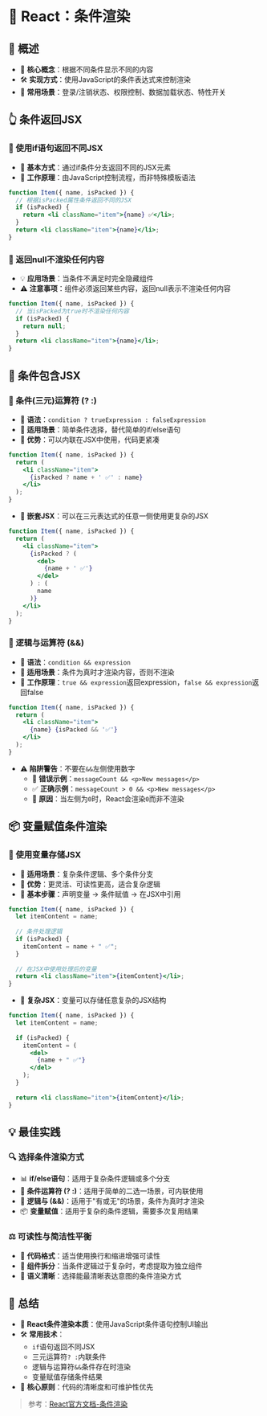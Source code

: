 # 🔀 React：条件渲染

## 🌟 概述
- 🎯 **核心概念**：根据不同条件显示不同的内容
- 🛠️ **实现方式**：使用JavaScript的条件表达式来控制渲染
- 🧩 **常用场景**：登录/注销状态、权限控制、数据加载状态、特性开关

## 👆 条件返回JSX

### 🔄 使用if语句返回不同JSX
- 📝 **基本方式**：通过if条件分支返回不同的JSX元素
- 🧠 **工作原理**：由JavaScript控制流程，而非特殊模板语法

```jsx
function Item({ name, isPacked }) {
  // 根据isPacked属性条件返回不同的JSX
  if (isPacked) {
    return <li className="item">{name} ✅</li>;
  }
  return <li className="item">{name}</li>;
}
```

### 🚫 返回null不渲染任何内容
- 💡 **应用场景**：当条件不满足时完全隐藏组件
- ⚠️ **注意事项**：组件必须返回某些内容，返回null表示不渲染任何内容

```jsx
function Item({ name, isPacked }) {
  // 当isPacked为true时不渲染任何内容
  if (isPacked) {
    return null;
  }
  return <li className="item">{name}</li>;
}
```

## 🔀 条件包含JSX

### 🤔 条件(三元)运算符 (? :)
- 📏 **语法**：`condition ? trueExpression : falseExpression`
- 🎯 **适用场景**：简单条件选择，替代简单的if/else语句
- 💪 **优势**：可以内联在JSX中使用，代码更紧凑

```jsx
function Item({ name, isPacked }) {
  return (
    <li className="item">
      {isPacked ? name + ' ✅' : name}
    </li>
  );
}
```

- 🔄 **嵌套JSX**：可以在三元表达式的任意一侧使用更复杂的JSX

```jsx
function Item({ name, isPacked }) {
  return (
    <li className="item">
      {isPacked ? (
        <del>
          {name + ' ✅'}
        </del>
      ) : (
        name
      )}
    </li>
  );
}
```

### 🔗 逻辑与运算符 (&&)
- 📏 **语法**：`condition && expression`
- 🎯 **适用场景**：条件为真时才渲染内容，否则不渲染
- 🧠 **工作原理**：`true && expression`返回expression，`false && expression`返回false

```jsx
function Item({ name, isPacked }) {
  return (
    <li className="item">
      {name} {isPacked && '✅'}
    </li>
  );
}
```

- ⚠️ **陷阱警告**：不要在`&&`左侧使用数字
  - 🚫 **错误示例**：`messageCount && <p>New messages</p>`
  - ✅ **正确示例**：`messageCount > 0 && <p>New messages</p>`
  - 📌 **原因**：当左侧为`0`时，React会渲染`0`而非不渲染

## 📦 变量赋值条件渲染

### 🧰 使用变量存储JSX
- 🎯 **适用场景**：复杂条件逻辑、多个条件分支
- 💪 **优势**：更灵活、可读性更高，适合复杂逻辑
- 🔄 **基本步骤**：声明变量 → 条件赋值 → 在JSX中引用

```jsx
function Item({ name, isPacked }) {
  let itemContent = name;
  
  // 条件处理逻辑
  if (isPacked) {
    itemContent = name + " ✅";
  }
  
  // 在JSX中使用处理后的变量
  return <li className="item">{itemContent}</li>;
}
```

- 🧩 **复杂JSX**：变量可以存储任意复杂的JSX结构

```jsx
function Item({ name, isPacked }) {
  let itemContent = name;
  
  if (isPacked) {
    itemContent = (
      <del>
        {name + " ✅"}
      </del>
    );
  }
  
  return <li className="item">{itemContent}</li>;
}
```

## 💡 最佳实践

### 🔍 选择条件渲染方式
- 📊 **if/else语句**：适用于复杂条件逻辑或多个分支
- 🔄 **条件运算符 (? :)**：适用于简单的二选一场景，可内联使用
- 🔗 **逻辑与 (&&)**：适用于"有或无"的场景，条件为真时才渲染
- 📦 **变量赋值**：适用于复杂的条件逻辑，需要多次复用结果

### ⚖️ 可读性与简洁性平衡
- 📝 **代码格式**：适当使用换行和缩进增强可读性
- 🧩 **组件拆分**：当条件逻辑过于复杂时，考虑提取为独立组件
- 🧠 **语义清晰**：选择能最清晰表达意图的条件渲染方式

## 📝 总结
- 🔀 **React条件渲染本质**：使用JavaScript条件语句控制UI输出
- 🛠️ **常用技术**：
  - `if`语句返回不同JSX
  - 三元运算符`? :`内联条件
  - 逻辑与运算符`&&`条件存在时渲染
  - 变量赋值存储条件结果
- 🎯 **核心原则**：代码的清晰度和可维护性优先

> 参考：[React官方文档-条件渲染](https://zh-hans.react.dev/learn/conditional-rendering) 